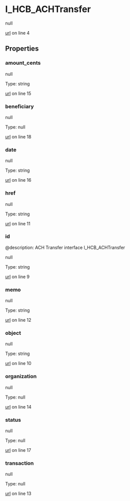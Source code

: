 # I_HCB_ACHTransfer

null 

[url](https://github.com/devramsean0/hcb.js/blob/0892662/src/api_schemas/ACH_transfer.ts#L4) on line 4  

## Properties
### amount_cents

null 

Type: string  

[url](https://github.com/devramsean0/hcb.js/blob/0892662/src/api_schemas/ACH_transfer.ts#L15) on line 15  

### beneficiary

null 

Type: null  

[url](https://github.com/devramsean0/hcb.js/blob/0892662/src/api_schemas/ACH_transfer.ts#L18) on line 18  

### date

null 

Type: string  

[url](https://github.com/devramsean0/hcb.js/blob/0892662/src/api_schemas/ACH_transfer.ts#L16) on line 16  

### href

null 

Type: string  

[url](https://github.com/devramsean0/hcb.js/blob/0892662/src/api_schemas/ACH_transfer.ts#L11) on line 11  

### id
@description: ACH Transfer interface
 I_HCB_ACHTransfer 

null 

Type: string  

[url](https://github.com/devramsean0/hcb.js/blob/0892662/src/api_schemas/ACH_transfer.ts#L9) on line 9  

### memo

null 

Type: string  

[url](https://github.com/devramsean0/hcb.js/blob/0892662/src/api_schemas/ACH_transfer.ts#L12) on line 12  

### object

null 

Type: string  

[url](https://github.com/devramsean0/hcb.js/blob/0892662/src/api_schemas/ACH_transfer.ts#L10) on line 10  

### organization

null 

Type: null  

[url](https://github.com/devramsean0/hcb.js/blob/0892662/src/api_schemas/ACH_transfer.ts#L14) on line 14  

### status

null 

Type: null  

[url](https://github.com/devramsean0/hcb.js/blob/0892662/src/api_schemas/ACH_transfer.ts#L17) on line 17  

### transaction

null 

Type: null  

[url](https://github.com/devramsean0/hcb.js/blob/0892662/src/api_schemas/ACH_transfer.ts#L13) on line 13  
